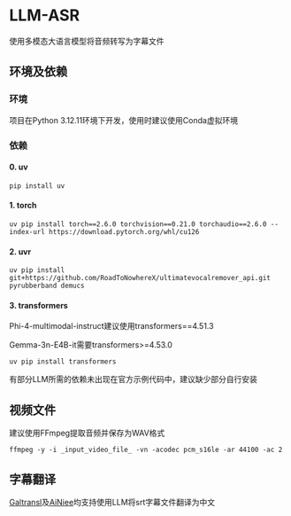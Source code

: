 # LLM-ASR
使用多模态大语言模型将音频转写为字幕文件

## 环境及依赖
### 环境
项目在Python 3.12.11环境下开发，使用时建议使用Conda虚拟环境
### 依赖
#### 0. uv
```
pip install uv
```
#### 1. torch
```
uv pip install torch==2.6.0 torchvision==0.21.0 torchaudio==2.6.0 --index-url https://download.pytorch.org/whl/cu126
```
#### 2. uvr
```
uv pip install git+https://github.com/RoadToNowhereX/ultimatevocalremover_api.git pyrubberband demucs
```
#### 3. transformers

Phi-4-multimodal-instruct建议使用transformers==4.51.3

Gemma-3n-E4B-it需要transformers>=4.53.0
```
uv pip install transformers
```
有部分LLM所需的依赖未出现在官方示例代码中，建议缺少部分自行安装

## 视频文件
建议使用FFmpeg提取音频并保存为WAV格式
```
ffmpeg -y -i _input_video_file_ -vn -acodec pcm_s16le -ar 44100 -ac 2
```

## 字幕翻译
[Galtransl](https://github.com/GalTransl/GalTransl)及[AiNiee](https://github.com/NEKOparapa/AiNiee)均支持使用LLM将srt字幕文件翻译为中文
